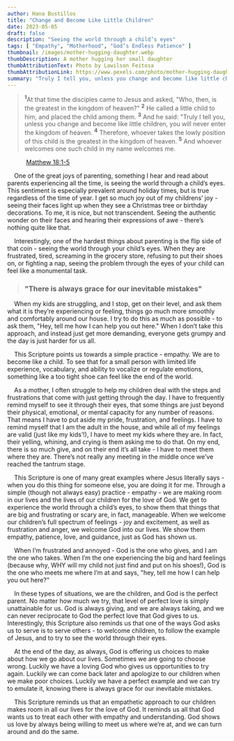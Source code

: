 ```yaml
---
author: Hana Bustillos
title: "Change and Become Like Little Children"
date: 2023-05-05
draft: false
description: "Seeing the world through a child’s eyes"
tags: [ "Empathy", "Motherhood", "God’s Endless Patience" ]
thumbnail: /images/mother-hugging-daughter.webp
thumbDescription: A mother hugging her small daughter
thumbAttributionText: Photo by Lawilson Feitosa
thumbAttributionLink: https://www.pexels.com/photo/mother-hugging-daughter-15971620/
summary: "Truly I tell you, unless you change and become like little children, you will never enter the kingdom of heaven."
---
```




> <sup>**1**</sup>At that time the disciples came to Jesus and asked, "Who, then, is the greatest in the kingdom of heaven?"
> <sup>**2**</sup> He called a little child to him, and placed the child among them. <sup>**3**</sup> And he said: "Truly I tell you, unless you change and become like little children, you will never enter the kingdom of heaven. <sup>**4**</sup> Therefore, whoever takes the lowly position of this child is the greatest in the kingdom of heaven. <sup>**5**</sup> And whoever welcomes one such child in my name welcomes me.

&nbsp; &nbsp; &nbsp; &nbsp; &nbsp; &nbsp;[Matthew 18:1-5][verse]

&nbsp; &nbsp; One of the great joys of parenting, something I hear and read about parents experiencing all the time, is seeing the world through a child’s eyes.  This sentiment is especially prevalent around holiday times, but is true regardless of the time of year.  I get so much joy out of my childrens’ joy - seeing their faces light up when they see a Christmas tree or birthday decorations.  To me, it is nice, but not transcendent.  Seeing the authentic wonder on their faces and hearing their expressions of awe - there’s nothing quite like that. 

&nbsp; &nbsp; Interestingly, one of the hardest things about parenting is the flip side of that coin - seeing the world through your child’s eyes.  When they are frustrated, tired, screaming in the grocery store, refusing to put their shoes on, or fighting a nap, seeing the problem through the eyes of your child can feel like a monumental task.  

>  ### "There is always grace for our inevitable mistakes"

&nbsp; &nbsp; When my kids are struggling, and I stop, get on their level, and ask them what it is they’re experiencing or feeling, things go much more smoothly and comfortably around our house.  I try to do this as much as possible - to ask them, "Hey, tell me how I can help you out here."  When I don’t take this approach, and instead just get more demanding, everyone gets grumpy and the day is just harder for us all.  

&nbsp; &nbsp; This Scripture points us towards a simple practice - empathy.  We are to become like a child.  To see that for a small person with limited life experience, vocabulary, and ability to vocalize or regulate emotions, something like a too tight shoe can feel like the end of the world.

&nbsp; &nbsp; As a mother, I often struggle to help my children deal with the steps and frustrations that come with just getting through the day.  I have to frequently remind myself to see it through their eyes, that some things are just beyond their physical, emotional, or mental capacity for any number of reasons.  That means I have to put aside my pride, frustration, and feelings.  I have to remind myself that I am the adult in the house, and while all of my feelings are valid (just like my kids’!), I have to meet my kids where they are.  In fact, their yelling, whining, and crying is them asking me to do that.  On my end, there is so much give, and on their end it’s all take - I have to meet them where they are.  There’s not really any meeting in the middle once we’ve reached the tantrum stage.

&nbsp; &nbsp; This Scripture is one of many great examples where Jesus literally says - when you do this thing for someone else, you are doing it for me.  Through a simple (though not always easy) practice - empathy - we are making room in our lives and the lives of our children for the love of God.  We get to experience the world through a child’s eyes, to show them that things that are big and frustrating or scary are, in fact, manageable.  When we welcome our children’s full spectrum of feelings - joy and excitement, as well as frustration and anger, we welcome God into our lives.  We show them empathy, patience, love, and guidance, just as God has shown us.

&nbsp; &nbsp; When I’m frustrated and annoyed - God is the one who gives, and I am the one who takes.  When I’m the one experiencing the big and hard feelings (because why, WHY will my child not just find and put on his shoes!), God is the one who meets me where I’m at and says, "hey, tell me how I can help you out here?"

&nbsp; &nbsp; In these types of situations, we are the children, and God is the perfect parent.  No matter how much we try, that level of perfect love is simply unattainable for us.  God is always giving, and we are always taking, and we can never reciprocate to God the perfect love that God gives to us.  Interestingly, this Scripture also reminds us that one of the ways God asks us to serve is to serve others - to welcome children, to follow the example of Jesus, and to try to see the world through their eyes.

&nbsp; &nbsp; At the end of the day, as always, God is offering us choices to make about how we go about our lives.  Sometimes we are going to choose wrong.  Luckily we have a loving God who gives us opportunities to try again.  Luckily we can come back later and apologize to our children when we make poor choices.  Luckily we have a perfect example and we can try to emulate it, knowing there is always grace for our inevitable mistakes.

&nbsp; &nbsp; This Scripture reminds us that an empathetic approach to our children makes room in all our lives for the love of God.  It reminds us all that God wants us to treat each other with empathy and understanding.  God shows us love by always being willing to meet us where we’re at, and we can turn around and do the same.


[verse]: https://www.biblegateway.com/passage/?search=Matthew%2018%3A1-5&version=NIV


